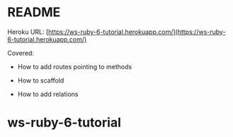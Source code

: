 # README

Heroku URL: [https://ws-ruby-6-tutorial.herokuapp.com/](https://ws-ruby-6-tutorial.herokuapp.com/)

Covered:

* How to add routes pointing to methods

* How to scaffold

* How to add relations
# ws-ruby-6-tutorial
